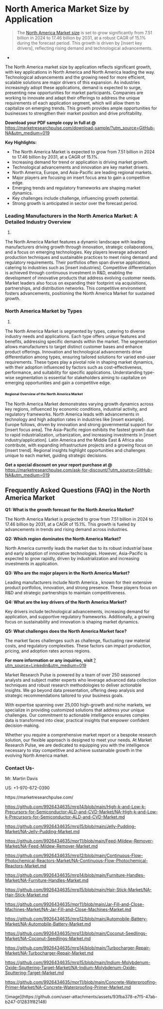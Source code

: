 <h1>North America  Market&nbsp;Size by Application</h1><blockquote><p>The <a href="https://marketresearchpulse.com/download-sample/?utm_source=GitHub-NA&amp;utm_medium=019">North America  Market size</a> is set to grow significantly from 7.51 billion in 2024 to 17.46 billion by 2031, at a robust CAGR of 15.1% during the forecast period. This growth is driven by [insert key drivers], reflecting rising demand and technological advancements.</p></blockquote><ul><li></li></ul><p>The North America  market size by application reflects significant growth, with key applications in North America  and North America  leading the way. Technological advancements and the growing need for more efficient, scalable solutions are major drivers of this expansion. As industries increasingly adopt these applications, demand is expected to surge, presenting new opportunities for market participants. Companies are working to innovate and adapt their offerings to address the unique requirements of each application segment, which will allow them to capitalize on emerging trends. This growth provides ample opportunities for businesses to strengthen their market position and drive profitability.</p><p><strong>Download your PDF sample copy in full at @ </strong><a href="https://marketresearchpulse.com/download-sample/?utm_source=GitHub-NA&amp;utm_medium=019">https://marketresearchpulse.com/download-sample/?utm_source=GitHub-NA&amp;utm_medium=019</a></p><p><strong>Key Highlights: </strong></p><ul><li>The North America  Market is expected to grow from 7.51 billion in 2024 to 17.46 billion by 2031, at a CAGR of 15.1%.</li><li>Increasing demand for trend or application is driving market growth.</li><li>Technological advancements and innovation are key market drivers.</li><li>North America, Europe, and Asia-Pacific are leading regional markets.</li><li>Major players are focusing on insert focus area to gain a competitive edge.</li><li>Emerging trends and regulatory frameworks are shaping market dynamics.</li><li>Key challenges include challenge, influencing growth potential.</li><li>Strong growth is anticipated in sector over the forecast period.</li></ul><h3>Leading Manufacturers in the North America  Market: A Detailed Industry Overview</h3><ol><li></li></ol><div class="flex max-w-full flex-col flex-grow"><div class="min-h-8 text-message flex w-full flex-col items-end gap-2 whitespace-normal break-words [.text-message+&amp;]:mt-5" dir="auto" data-message-author-role="assistant" data-message-id="fd8432e4-4910-450d-b182-61b7bfb0a01f" data-message-model-slug="gpt-4o"><div class="flex w-full flex-col gap-1 empty:hidden first:pt-[3px]"><div class="markdown prose w-full break-words dark:prose-invert light"><p>The North America  Market features a dynamic landscape with leading manufacturers driving growth through innovation, strategic collaborations, and a focus on emerging technologies. Key players leverage advanced production techniques and sustainable practices to meet rising demand and regulatory requirements. Their portfolios often span diverse applications, catering to industries such as [insert industries]. Competitive differentiation is achieved through continuous investment in R&amp;D, enabling the development of innovative products that address evolving customer needs. Market leaders also focus on expanding their footprint via acquisitions, partnerships, and distribution networks. This competitive environment fosters advancements, positioning the North America  Market for sustained growth.</p></div></div></div></div><h3>North America  Market by Types</h3><ol><li></li></ol><div class="flex max-w-full flex-col flex-grow"><div class="min-h-8 text-message flex w-full flex-col items-end gap-2 whitespace-normal break-words [.text-message+&amp;]:mt-5" dir="auto" data-message-author-role="assistant" data-message-id="084470be-0bb7-4664-bddf-5156b4f41249" data-message-model-slug="gpt-4o-mini"><div class="flex w-full flex-col gap-1 empty:hidden first:pt-[3px]"><div class="markdown prose w-full break-words dark:prose-invert light"><p>The North America  Market is segmented by types, catering to diverse industry needs and applications. Each type offers unique features and benefits, addressing specific demands within the market. The segmentation allows manufacturers to target distinct customer bases and enhance product offerings. Innovation and technological advancements drive differentiation among types, ensuring tailored solutions for varied end-user requirements. These types play a pivotal role in shaping market dynamics, with their adoption influenced by factors such as cost-effectiveness, performance, and suitability for specific applications. Understanding type-wise segmentation is essential for stakeholders aiming to capitalize on emerging opportunities and gain a competitive edge.</p></div></div></div></div><h3><span style="font-size: 11px;">Regional Overview of the North America  Market</span></h3><div class="flex max-w-full flex-col flex-grow"><div class="min-h-8 text-message flex w-full flex-col items-end gap-2 whitespace-normal break-words [.text-message+&amp;]:mt-5" dir="auto" data-message-author-role="assistant" data-message-id="e9038762-ce64-4e30-91c9-9bd413514231" data-message-model-slug="gpt-4o-mini"><div class="flex w-full flex-col gap-1 empty:hidden first:pt-[3px]"><div class="markdown prose w-full break-words dark:prose-invert light"><p>The North America  Market demonstrates varying growth dynamics across key regions, influenced by economic conditions, industrial activity, and regulatory frameworks. North America leads with advancements in technology and high adoption rates in industries like [insert example]. Europe follows, driven by innovation and strong governmental support for [insert focus area]. The Asia-Pacific region exhibits the fastest growth due to rapid industrialization, urbanization, and increasing investments in [insert industry/application]. Latin America and the Middle East &amp; Africa also contribute, with expanding infrastructure projects and a growing focus on [insert trend]. Regional insights highlight opportunities and challenges unique to each market, guiding strategic decisions.</p></div></div></div></div><p><strong>Get a special discount on your report purchase at @ </strong><a href="https://marketresearchpulse.com/ask-for-discount/?utm_source=GitHub-NA&amp;utm_medium=019">https://marketresearchpulse.com/ask-for-discount/?utm_source=GitHub-NA&amp;utm_medium=019</a></p><h2>Frequently Asked Questions (FAQ) in the North America  Market</h2><p><strong>Q1: What is the growth forecast for the North America  Market?</strong></p><p>The North America  Market is projected to grow from 7.51 billion in 2024 to 17.46 billion by 2031, at a CAGR of 15.1%. This growth is fueled by advancements in trends and rising demand across industries.</p><p><strong>Q2: Which region dominates the North America  Market?</strong></p><p>North America currently leads the market due to its robust industrial base and early adoption of innovative technologies. However, Asia-Pacific is expected to grow rapidly, driven by industrialization and increasing investments in application.</p><p><strong>Q3: Who are the major players in the North America  Market?</strong></p><p>Leading manufacturers include North America , known for their extensive product portfolios, innovation, and strong presence. These players focus on R&amp;D and strategic partnerships to maintain competitiveness.</p><p><strong>Q4: What are the key drivers of the North America  Market?</strong></p><p>Key drivers include technological advancements, increasing demand for application, and supportive regulatory frameworks. Additionally, a growing focus on sustainability and innovation is shaping market dynamics.</p><p><strong>Q5: What challenges does the North America  Market face?</strong></p><p>The market faces challenges such as challenge, fluctuating raw material costs, and regulatory complexities. These factors can impact production, pricing, and adoption rates across regions.</p><p><strong>For more information or any inquiries, visit&nbsp;</strong><a href="?utm_source=Linkedin&utm_medium=019">?utm_source=Linkedin&utm_medium=019</a></p><p>Market Research Pulse is powered by a team of over 250 seasoned analysts and subject matter experts who leverage advanced data collection techniques and robust research methodologies to deliver actionable insights. We go beyond data presentation, offering deep analysis and strategic recommendations tailored to your business goals.</p><p>With expertise spanning over 25,000 high-growth and niche markets, we specialize in providing customized solutions that address your unique challenges. Our commitment to actionable intelligence ensures complex data is transformed into clear, practical insights that empower confident decision-making.</p><p>Whether you require a comprehensive market report or a bespoke research solution, our flexible approach is designed to meet your needs. At Market Research Pulse, we are dedicated to equipping you with the intelligence necessary to stay competitive and achieve sustainable growth in the evolving North America  market.</p><h3><strong>Contact Us-</strong></h3><p>Mr. Martin Davis</p><p>US: +1-970-672-0390</p><p>https://marketresearchpulse.com/</p><p><a href="https://github.com/9926434635/mrp14/blob/main/High-k-and-Low-k-Precursors-for-Semiconductor-ALD-and-CVD-Market/NA-High-k-and-Low-k-Precursors-for-Semiconductor-ALD-and-CVD-Market.md">https://github.com/9926434635/mrp14/blob/main/High-k-and-Low-k-Precursors-for-Semiconductor-ALD-and-CVD-Market/NA-High-k-and-Low-k-Precursors-for-Semiconductor-ALD-and-CVD-Market.md</a></p><p><a href="https://github.com/9926434635/mrp15/blob/main/Jelly-Pudding-Market/NA-Jelly-Pudding-Market.md">https://github.com/9926434635/mrp15/blob/main/Jelly-Pudding-Market/NA-Jelly-Pudding-Market.md</a></p><p><a href="https://github.com/9926434635/mpr11/blob/main/Feed-Mildew-Remover-Market/NA-Feed-Mildew-Remover-Market.md">https://github.com/9926434635/mpr11/blob/main/Feed-Mildew-Remover-Market/NA-Feed-Mildew-Remover-Market.md</a></p><p><a href="https://github.com/9926434635/mrp12/blob/main/Continuous-Flow-Photochemical-Reactors-Market/NA-Continuous-Flow-Photochemical-Reactors-Market.md">https://github.com/9926434635/mrp12/blob/main/Continuous-Flow-Photochemical-Reactors-Market/NA-Continuous-Flow-Photochemical-Reactors-Market.md</a></p><p><a href="https://github.com/9926434635/mrp14/blob/main/Furniture-Handles-Market/NA-Furniture-Handles-Market.md">https://github.com/9926434635/mrp14/blob/main/Furniture-Handles-Market/NA-Furniture-Handles-Market.md</a></p><p><a href="https://github.com/9926434635/mrp15/blob/main/Hair-Stick-Market/NA-Hair-Stick-Market.md">https://github.com/9926434635/mrp15/blob/main/Hair-Stick-Market/NA-Hair-Stick-Market.md</a></p><p><a href="https://github.com/9926434635/mpr11/blob/main/Jar-Fill-and-Close-Machines-Market/NA-Jar-Fill-and-Close-Machines-Market.md">https://github.com/9926434635/mpr11/blob/main/Jar-Fill-and-Close-Machines-Market/NA-Jar-Fill-and-Close-Machines-Market.md</a></p><p><a href="https://github.com/9926434635/mrp12/blob/main/Automobile-Battery-Market/NA-Automobile-Battery-Market.md">https://github.com/9926434635/mrp12/blob/main/Automobile-Battery-Market/NA-Automobile-Battery-Market.md</a></p><p><a href="https://github.com/9926434635/mrp13/blob/main/Coconut-Seedlings-Market/NA-Coconut-Seedlings-Market.md">https://github.com/9926434635/mrp13/blob/main/Coconut-Seedlings-Market/NA-Coconut-Seedlings-Market.md</a></p><p><a href="https://github.com/9926434635/mrp14/blob/main/Turbocharger-Repair-Market/NA-Turbocharger-Repair-Market.md">https://github.com/9926434635/mrp14/blob/main/Turbocharger-Repair-Market/NA-Turbocharger-Repair-Market.md</a></p><p><a href="https://github.com/9926434635/mrp15/blob/main/Indium-Molybdenum-Oxide-Sputtering-Target-Market/NA-Indium-Molybdenum-Oxide-Sputtering-Target-Market.md">https://github.com/9926434635/mrp15/blob/main/Indium-Molybdenum-Oxide-Sputtering-Target-Market/NA-Indium-Molybdenum-Oxide-Sputtering-Target-Market.md</a></p><p><a href="https://github.com/9926434635/mpr11/blob/main/Concrete-Waterproofing-Primer-Market/NA-Concrete-Waterproofing-Primer-Market.md">https://github.com/9926434635/mpr11/blob/main/Concrete-Waterproofing-Primer-Market/NA-Concrete-Waterproofing-Primer-Market.md</a></p>
![image](https://github.com/user-attachments/assets/93fba378-e7f5-47ab-b247-012831f82148)
